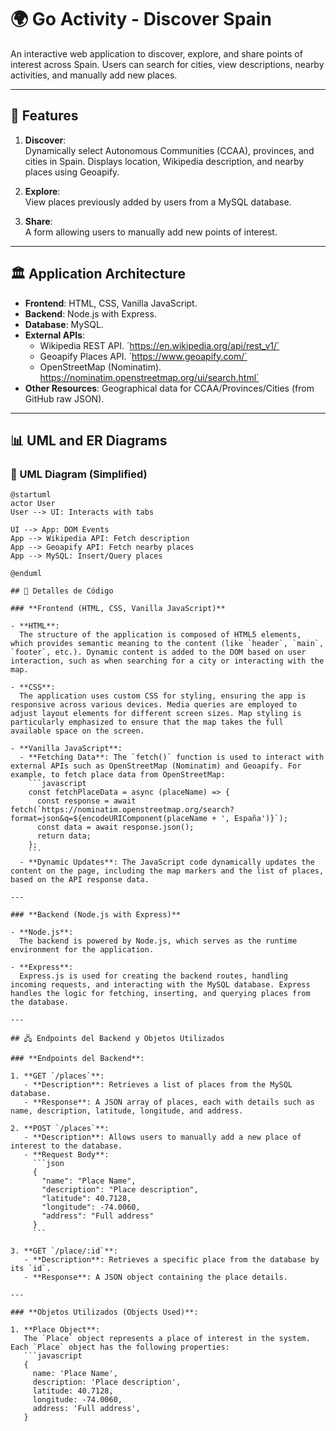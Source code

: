 # 🌍 Go Activity - Discover Spain

An interactive web application to discover, explore, and share points of interest across Spain. Users can search for cities, view descriptions, nearby activities, and manually add new places.

---

## 🚀 Features

1. **Discover**:  
   Dynamically select Autonomous Communities (CCAA), provinces, and cities in Spain. Displays location, Wikipedia description, and nearby places using Geoapify.

2. **Explore**:  
   View places previously added by users from a MySQL database.

3. **Share**:  
   A form allowing users to manually add new points of interest.

---

## 🏛️ Application Architecture

- **Frontend**: HTML, CSS, Vanilla JavaScript.
- **Backend**: Node.js with Express.
- **Database**: MySQL.
- **External APIs**:
  - Wikipedia REST API. ´https://en.wikipedia.org/api/rest_v1/´
  - Geoapify Places API. ´https://www.geoapify.com/´
  - OpenStreetMap (Nominatim). https://nominatim.openstreetmap.org/ui/search.html´
- **Other Resources**: Geographical data for CCAA/Provinces/Cities (from GitHub raw JSON).

---

## 📊 UML and ER Diagrams

### 📐 UML Diagram (Simplified)

```plantuml
@startuml
actor User
User --> UI: Interacts with tabs

UI --> App: DOM Events
App --> Wikipedia API: Fetch description
App --> Geoapify API: Fetch nearby places
App --> MySQL: Insert/Query places

@enduml

## 🔧 Detalles de Código

### **Frontend (HTML, CSS, Vanilla JavaScript)**

- **HTML**:  
  The structure of the application is composed of HTML5 elements, which provides semantic meaning to the content (like `header`, `main`, `footer`, etc.). Dynamic content is added to the DOM based on user interaction, such as when searching for a city or interacting with the map.

- **CSS**:  
  The application uses custom CSS for styling, ensuring the app is responsive across various devices. Media queries are employed to adjust layout elements for different screen sizes. Map styling is particularly emphasized to ensure that the map takes the full available space on the screen.

- **Vanilla JavaScript**:  
  - **Fetching Data**: The `fetch()` function is used to interact with external APIs such as OpenStreetMap (Nominatim) and Geoapify. For example, to fetch place data from OpenStreetMap:
    ```javascript
    const fetchPlaceData = async (placeName) => {
      const response = await fetch(`https://nominatim.openstreetmap.org/search?format=json&q=${encodeURIComponent(placeName + ', España')}`);
      const data = await response.json();
      return data;
    };
    ```
  - **Dynamic Updates**: The JavaScript code dynamically updates the content on the page, including the map markers and the list of places, based on the API response data.

---

### **Backend (Node.js with Express)**

- **Node.js**:  
  The backend is powered by Node.js, which serves as the runtime environment for the application.

- **Express**:  
  Express.js is used for creating the backend routes, handling incoming requests, and interacting with the MySQL database. Express handles the logic for fetching, inserting, and querying places from the database.

---

## 🖧 Endpoints del Backend y Objetos Utilizados

### **Endpoints del Backend**:

1. **GET `/places`**:
   - **Description**: Retrieves a list of places from the MySQL database.
   - **Response**: A JSON array of places, each with details such as name, description, latitude, longitude, and address.

2. **POST `/places`**:
   - **Description**: Allows users to manually add a new place of interest to the database.
   - **Request Body**:
     ```json
     {
       "name": "Place Name",
       "description": "Place description",
       "latitude": 40.7128,
       "longitude": -74.0060,
       "address": "Full address"
     }
     ```

3. **GET `/place/:id`**:
   - **Description**: Retrieves a specific place from the database by its `id`.
   - **Response**: A JSON object containing the place details.

---

### **Objetos Utilizados (Objects Used)**:

1. **Place Object**:  
   The `Place` object represents a place of interest in the system. Each `Place` object has the following properties:
   ```javascript
   {
     name: 'Place Name',
     description: 'Place description',
     latitude: 40.7128,
     longitude: -74.0060,
     address: 'Full address',
   }

